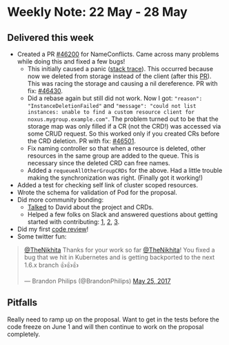 # Weekly Note: 22 May - 28 May

## Delivered this week

+ Created a PR [#46200](https://github.com/kubernetes/kubernetes/pull/46200) for NameConflicts. Came across many problems while doing this and fixed a few bugs!
    - This initially caused a panic ([stack trace](https://gist.github.com/nikhita/345c3629fc4a942b7c9ee5275dfeb74b)). This occurred because now we deleted from storage instead of the client (after this [PR](https://github.com/kubernetes/kubernetes/pull/46296)). This was racing the storage and causing a nil dereference. PR with fix: [#46430](https://github.com/kubernetes/kubernetes/pull/46430).
    - Did a rebase again but still did not work. Now I got:  `"reason": "InstanceDeletionFailed"` and `"message": "could not list instances: unable to find a custom resource client for noxus.mygroup.example.com"`. The problem turned out to be that the storage map was only filled if a CR (not the CRD!) was accessed via some CRUD request. So this worked only if you created CRs before the CRD deletion. PR with fix: [#46501](https://github.com/kubernetes/kubernetes/pull/46501). 
    - Fix naming controller so that when a resource is deleted, other resources in the same group are added to the queue. This is necessary since the deleted CRD can free names.
    - Added a `requeueAllOtherGroupCRDs` for the above. Had a little trouble making the synchronization was right. (Finally got it working!)
+ Added a test for checking self link of cluster scoped resources.
+ Wrote the schema for validation of Pod for the proposal.
+ Did more community bonding:
    - [Talked](https://kubernetes.slack.com/archives/C0EG7JC6T/p1495715788294534) to David about the project and CRDs.
    - Helped a few folks on Slack and answered questions about getting started with contributing: [1](https://kubernetes.slack.com/archives/C0EG7JC6T/p1495741622231635), [2](https://kubernetes.slack.com/archives/C0EG7JC6T/p1495963475724039), [3](https://kubernetes.slack.com/archives/C09R23FHP/p1495975931968264).
+ Did my first [code review](https://github.com/kubernetes/kubernetes/pull/46439)!
+ Some twitter fun:

<blockquote class="twitter-tweet" data-lang="en"><p lang="en" dir="ltr"><a href="https://twitter.com/TheNikhita">@TheNikhita</a> Thanks for your work so far <a href="https://twitter.com/TheNikhita">@TheNikhita</a>! You fixed a bug that we hit in Kubernetes and is getting backported to the next 1.6.x branch 👍👍👍</p>&mdash; Brandon Philips (@BrandonPhilips) <a href="https://twitter.com/BrandonPhilips/status/867820077063602176">May 25, 2017</a></blockquote>
   
## Pitfalls

Really need to ramp up on the proposal. Want to get in the tests before the code freeze on June 1 and will then continue to work on the proposal completely.